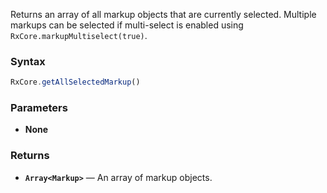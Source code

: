 Returns an array of all markup objects that are currently selected. Multiple markups can be selected if multi-select is enabled using `RxCore.markupMultiselect(true)`.

### Syntax

```typescript
RxCore.getAllSelectedMarkup()
```

### Parameters

- **None**

### Returns

- **`Array<Markup>`** — An array of markup objects.